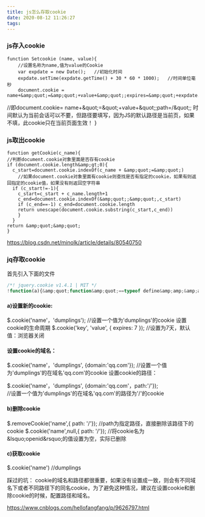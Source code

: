 ```yaml
---
title: js怎么存取cookie
date: 2020-08-12 11:26:27
tags:
---
```


### js存入cookie

    function Setcookie (name, value){ 
        //设置名称为name,值为value的Cookie
        var expdate = new Date();   //初始化时间
        expdate.setTime(expdate.getTime() + 30 * 60 * 1000);   //时间单位毫秒
        document.cookie = name+&amp;quot;=&amp;quot;+value+&amp;quot;;expires=&amp;quot;+expdate.toGMTString()+&amp;quot;;path=/&amp;quot;;
 
   //即document.cookie= name+&amp;quot;=&amp;quot;+value+&amp;quot;;path=/&amp;quot;;  时间默认为当前会话可以不要，但路径要填写，因为JS的默认路径是当前页，如果不填，此cookie只在当前页面生效！
}
### js取出cookie

    function getCookie(c_name){
    //判断document.cookie对象里面是否存有cookie
    if (document.cookie.length&amp;gt;0){
      c_start=document.cookie.indexOf(c_name + &amp;quot;=&amp;quot;)
    	//如果document.cookie对象里面有cookie则查找是否有指定的cookie，如果有则返回指定的cookie值，如果没有则返回空字符串
      if (c_start!=-1){ 
        c_start=c_start + c_name.length+1 
        c_end=document.cookie.indexOf(&amp;quot;;&amp;quot;,c_start)
        if (c_end==-1) c_end=document.cookie.length
        return unescape(document.cookie.substring(c_start,c_end))
        } 
      }
    return &amp;quot;&amp;quot;
    }

https://blog.csdn.net/minolk/article/details/80540750

### jq存取cookie
首先引入下面的文件
```javascript
/*! jquery.cookie v1.4.1 | MIT */
!function(a){&amp;quot;function&amp;quot;==typeof define&amp;amp;&amp;amp;define.amd?define([&amp;quot;jquery&amp;quot;],a):&amp;quot;object&amp;quot;==typeof exports?a(require(&amp;quot;jquery&amp;quot;)):a(jQuery)}(function(a){function b(a){return h.raw?a:encodeURIComponent(a)}function c(a){return h.raw?a:decodeURIComponent(a)}function d(a){return b(h.json?JSON.stringify(a):String(a))}function e(a){0===a.indexOf('&amp;quot;')&amp;amp;&amp;amp;(a=a.slice(1,-1).replace(/\\&amp;quot;/g,'&amp;quot;').replace(/\\\\/g,&amp;quot;\\&amp;quot;));try{return a=decodeURIComponent(a.replace(g,&amp;quot; &amp;quot;)),h.json?JSON.parse(a):a}catch(b){}}function f(b,c){var d=h.raw?b:e(b);return a.isFunction(c)?c(d):d}var g=/\+/g,h=a.cookie=function(e,g,i){if(void 0!==g&amp;amp;&amp;amp;!a.isFunction(g)){if(i=a.extend({},h.defaults,i),&amp;quot;number&amp;quot;==typeof i.expires){var j=i.expires,k=i.expires=new Date;k.setTime(+k+864e5*j)}return document.cookie=[b(e),&amp;quot;=&amp;quot;,d(g),i.expires?&amp;quot;; expires=&amp;quot;+i.expires.toUTCString():&amp;quot;&amp;quot;,i.path?&amp;quot;; path=&amp;quot;+i.path:&amp;quot;&amp;quot;,i.domain?&amp;quot;; domain=&amp;quot;+i.domain:&amp;quot;&amp;quot;,i.secure?&amp;quot;; secure&amp;quot;:&amp;quot;&amp;quot;].join(&amp;quot;&amp;quot;)}for(var l=e?void 0:{},m=document.cookie?document.cookie.split(&amp;quot;; &amp;quot;):[],n=0,o=m.length;o&amp;gt;n;n++){var p=m[n].split(&amp;quot;=&amp;quot;),q=c(p.shift()),r=p.join(&amp;quot;=&amp;quot;);if(e&amp;amp;&amp;amp;e===q){l=f(r,g);break}e||void 0===(r=f(r))||(l[q]=r)}return l};h.defaults={},a.removeCookie=function(b,c){return void 0===a.cookie(b)?!1:(a.cookie(b,&amp;quot;&amp;quot;,a.extend({},c,{expires:-1})),!a.cookie(b))}});
```

#### a)设置新的cookie:

$.cookie('name'，'dumplings');  //设置一个值为'dumplings'的cookie
设置cookie的生命周期
 $.cookie('key', 'value', { expires: 7 }); //设置为7天，默认值：浏览器关闭

#### 设置cookie的域名：
$.cookie('name'，'dumplings', {domain:'qq.com'});   //设置一个值为'dumplings'的在域名'qq.com'的cookie
设置cookie的路径：

$.cookie('name'，'dumplings', {domain:'qq.com'，path:'/'});  
//设置一个值为'dumplings'的在域名'qq.com'的路径为'/'的cookie
#### b)删除cookie

$.removeCookie('name',{ path: '/'}); //path为指定路径，直接删除该路径下的cookie
$.cookie('name',null,{ path: '/'}); //将cookie名为&amp;lsquo;openid&amp;rsquo;的值设置为空，实际已删除
#### c)获取cookie

$.cookie('name')   //dumplings

踩过的坑： 
cookie的域名和路径都很重要，如果没有设置成一致，则会有不同域名下或者不同路径下的同名cookie，为了避免这种情况，建议在设置cookie和删除cookie的时候，配置路径和域名。

https://www.cnblogs.com/hellofangfang/p/9626797.html